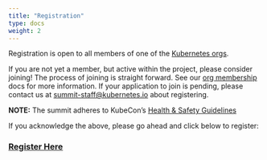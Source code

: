 ```yaml
---
title: "Registration"
type: docs
weight: 2
---
```


Registration is open to all members of one of the [Kubernetes orgs].

If you are not yet a member, but active within the project, please consider
joining! The process of joining is straight forward. See our [org membership]
docs for more information. If your application to join is pending, please
contact us at summit-staff@kubernetes.io about registering.

**NOTE:** The summit adheres to KubeCon’s [Health & Safety Guidelines]

If you acknowledge the above, please go ahead and click below to register:

<h3>
<a href="TODO" rel="noopener noreferrer" target="_blank">Register Here</a>
</h3>

[Kubernetes orgs]: /events/2023/kcscn/faq/#why-do-i-need-to-be-a-kubernetes-org-member-to-attend-in-person
[org membership]: https://github.com/kubernetes/community/blob/master/community-membership.md#member
[Health & Safety Guidelines]: https://www.lfasiallc.com/kubecon-cloudnativecon-open-source-summit-china/attend/health-safety/

